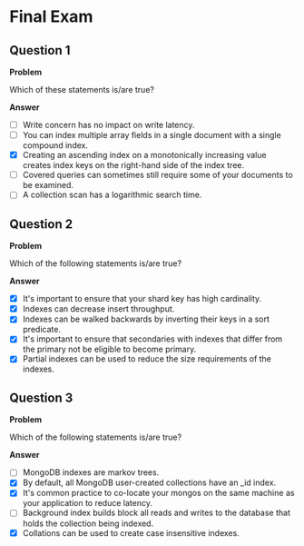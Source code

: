 # Final Exam

## Question 1

**Problem**

Which of these statements is/are true?

**Answer**

- [ ] Write concern has no impact on write latency.
- [ ] You can index multiple array fields in a single document with a single compound index.
- [x] Creating an ascending index on a monotonically increasing value creates index keys on the right-hand side of the index tree.
- [ ] Covered queries can sometimes still require some of your documents to be examined.
- [ ] A collection scan has a logarithmic search time.

## Question 2

**Problem**

Which of the following statements is/are true?

**Answer**

- [x] It's important to ensure that your shard key has high cardinality.
- [x] Indexes can decrease insert throughput.
- [x] Indexes can be walked backwards by inverting their keys in a sort predicate.
- [x] It's important to ensure that secondaries with indexes that differ from the primary not be eligible to become primary.
- [x] Partial indexes can be used to reduce the size requirements of the indexes.

## Question 3

**Problem**

Which of the following statements is/are true?

**Answer**

- [ ] MongoDB indexes are markov trees.
- [x] By default, all MongoDB user-created collections have an _id index.
- [x] It's common practice to co-locate your mongos on the same machine as your application to reduce latency.
- [ ] Background index builds block all reads and writes to the database that holds the collection being indexed.
- [x] Collations can be used to create case insensitive indexes.

